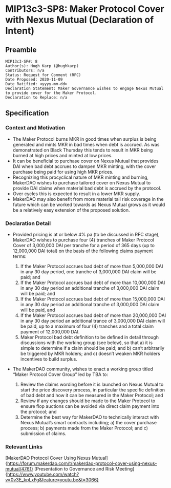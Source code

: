 # MIP13c3-SP8: Maker Protocol Cover with Nexus Mutual (Declaration of Intent)

## Preamble

```
MIP13c3-SP#: 8
Author(s): Hugh Karp (@hughkarp)
Contributors: n/a
Status: Request for Comment (RFC)
Date Proposed: 2020-11-09
Date Ratified: <yyyy-mm-dd>
Declaration Statement: Maker Governance wishes to engage Nexus Mutual to provide cover for the Maker Protocol.
Declaration to Replace: n/a
```

## Specification

### Context and Motivation

- The Maker Protocol burns MKR in good times when surplus is being generated and mints MKR in bad times when debt is accrued. As was demonstrated on Black Thursday this tends to result in MKR being burned at high prices and minted at low prices.
- It can be beneficial to purchase cover on Nexus Mutual that provides DAI when bad debt accrues to dampen MKR minting, with the cover purchase being paid for using high MKR prices.
- Recognizing this procyclical nature of MKR minting and burning, MakerDAO wishes to purchase tailored cover on Nexus Mutual to provide DAI claims when material bad debt is accrued by the protocol.
- Over cycles this is expected to result in a lower MKR supply.
- MakerDAO may also benefit from more material tail risk coverage in the future which can be worked towards as Nexus Mutual grows as it would be a relatively easy extension of the proposed solution.


### Declaration Detail

- Provided pricing is at or below 4% pa (to be discussed in RFC stage), MakerDAO wishes to purchase four (4) tranches of Maker Protocol Cover of 3,000,000 DAI per tranche for a period of 365 days (up to 12,000,000 DAI total) on the basis of the following claims payment terms:

  1. If the Maker Protocol accrues bad debt of more than 5,000,000 DAI in any 30 day period, one tranche of 3,000,000 DAI claim will be paid; and
  2. If the Maker Protocol accrues bad debt of more than 10,000,000 DAI in any 30 day period an additional tranche of 3,000,000 DAI claim will be paid; and
  3. If the Maker Protocol accrues bad debt of more than 15,000,000 DAI in any 30 day period an additional tranche of 3,000,000 DAI claim will be paid, and
  4. If the Maker Protocol accrues bad debt of more than 20,000,000 DAI in any 30 day period an additional trance of 3,000,000 DAI claim will be paid, up to a maximum of four (4) tranches and a total claim payment of 12,000,000 DAI.
  5. Maker Protocol bad debt definition to be defined in detail through discussions with the working group (see below), so that a) it is simple to determine if a claim should be paid; and b) can’t arbitrarily be triggered by MKR holders; and c) doesn’t weaken MKR holders incentives to build surplus.

- The MakerDAO community, wishes to enact a working group titled “Maker Protocol Cover Group” led by TBA to:

  1. Review the claims wording before it is launched on Nexus Mutual to start the price discovery process, in particular the specific definition of bad debt and how it can be measured in the Maker Protocol; and
  2. Review if any changes should be made to the Maker Protocol to ensure flop auctions can be avoided via direct claim payment into the protocol; and
  3. Determine the best way for MakerDAO to technically interact with Nexus Mutual’s smart contracts including; a) the cover purchase process; b) payments made from the Maker Protocol; and c) submission of claims.


### Relevant Links
[MakerDAO Protocol Cover Using Nexus Mutual]{https://forum.makerdao.com/t/makerdao-protocol-cover-using-nexus-mutual/4761}
[Presentation to Governance and Risk Meeting]{https://www.youtube.com/watch?v=0v3E_kpLxFg&feature=youtu.be&t=3066}
